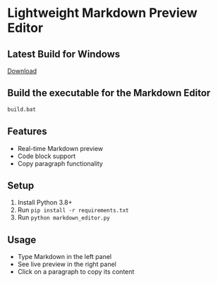 # Lightweight Markdown Preview Editor

## Latest Build for Windows
[Download](.\dist\MarkdownEditor.exe)

## Build the executable for the Markdown Editor

```bash
build.bat
```

## Features
- Real-time Markdown preview
- Code block support
- Copy paragraph functionality

## Setup
1. Install Python 3.8+
2. Run `pip install -r requirements.txt`
3. Run `python markdown_editor.py`

## Usage
- Type Markdown in the left panel
- See live preview in the right panel
- Click on a paragraph to copy its content
